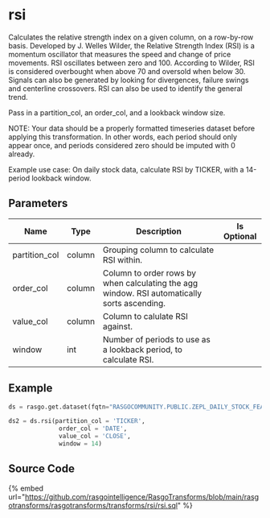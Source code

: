 

# rsi

Calculates the relative strength index on a given column, on a row-by-row basis. Developed by J. Welles Wilder, the Relative Strength Index (RSI) is a momentum oscillator that measures the speed and change of price movements. RSI oscillates between zero and 100. According to Wilder, RSI is considered overbought when above 70 and oversold when below 30. Signals can also be generated by looking for divergences, failure swings and centerline crossovers. RSI can also be used to identify the general trend.

Pass in a partition_col, an order_col, and a lookback window size. 

NOTE: Your data should be a properly formatted timeseries dataset before applying this transformation. In other words, each period should only appear once, and periods considered zero should be imputed with 0 already.

Example use case: On daily stock data, calculate RSI by TICKER, with a 14-period lookback window. 


## Parameters

|     Name      |  Type  |                                         Description                                         | Is Optional |
| ------------- | ------ | ------------------------------------------------------------------------------------------- | ----------- |
| partition_col | column | Grouping column to calculate RSI within.                                                    |             |
| order_col     | column | Column to order rows by when calculating the agg window. RSI automatically sorts ascending. |             |
| value_col     | column | Column to calulate RSI against.                                                             |             |
| window        | int    | Number of periods to use as a lookback period, to calculate RSI.                            |             |


## Example

```python
ds = rasgo.get.dataset(fqtn="RASGOCOMMUNITY.PUBLIC.ZEPL_DAILY_STOCK_FEATURES")

ds2 = ds.rsi(partition_col = 'TICKER', 
              order_col = 'DATE', 
              value_col = 'CLOSE', 
              window = 14)

```

## Source Code

{% embed url="https://github.com/rasgointelligence/RasgoTransforms/blob/main/rasgotransforms/rasgotransforms/transforms/rsi/rsi.sql" %}

